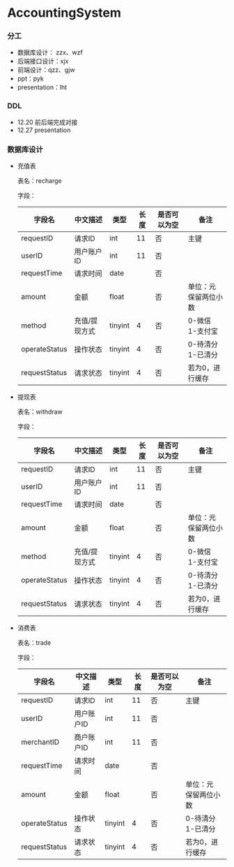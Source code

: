 # AccountingSystem

### 分工

- 数据库设计： zzx、wzf
- 后端接口设计：xjx
- 前端设计：qzz、gjw
- ppt：pyk
- presentation：lht

### DDL

- 12.20 前后端完成对接
- 12.27 presentation

### 数据库设计

- 充值表

	表名：recharge
	
	字段：
	
	| 字段名 | 中文描述 | 类型 | 长度 | 是否可以为空 | 备注 |
	|-----|------|----|----|--------|----|
	| requestID | 请求ID | int | 11 | 否 | 主键 |
	| userID | 用户账户ID | int | 11 | 否 | |
	| requestTime | 请求时间 | date |  | 否 | |
	| amount | 金额 | float |  | 否 |  单位：元<br>保留两位小数 |
	| method | 充值/提现方式 | tinyint | 4 | 否 |  0-微信<br>1-支付宝 |
	| operateStatus | 操作状态 | tinyint | 4 | 否 | 0-待清分<br>1-已清分 |
	| requestStatus | 请求状态 | tinyint | 4 | 否 | 若为0，进行缓存 |

- 提现表

	表名：withdraw
	
	字段：
	
	| 字段名 | 中文描述 | 类型 | 长度 | 是否可以为空 | 备注 |
	|-----|------|----|----|--------|----|
	| requestID | 请求ID | int | 11 | 否 | 主键 |
	| userID | 用户账户ID | int | 11 | 否 | |
	| requestTime | 请求时间 | date |  | 否 | |
	| amount | 金额 | float |  | 否 |  单位：元<br>保留两位小数 |
	| method | 充值/提现方式 | tinyint | 4 | 否 |  0-微信<br>1-支付宝 |
	| operateStatus | 操作状态 | tinyint | 4 | 否 | 0-待清分<br>1-已清分 |
	| requestStatus | 请求状态 | tinyint | 4 | 否 | 若为0，进行缓存 |

- 消费表

	表名：trade
	
	字段：
	
	| 字段名 | 中文描述 | 类型 | 长度 | 是否可以为空 | 备注 |
	|-----|------|----|----|--------|----|
	| requestID | 请求ID | int | 11 | 否 | 主键 |
	| userID | 用户账户ID | int | 11 | 否 | |
	| merchantID | 商户账户ID | int | 11 | 否 | |
	| requestTime | 请求时间 | date |  | 否 | |
	| amount | 金额 | float |  | 否 |  单位：元<br>保留两位小数 |
	| operateStatus | 操作状态 | tinyint | 4 | 否 | 0-待清分<br>1-已清分 |
	| requestStatus | 请求状态 | tinyint | 4 | 否 | 若为0，进行缓存 |